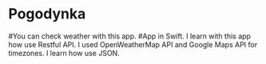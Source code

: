 # Pogodynka
#You can check weather with this app.
#App in Swift.
I learn with this app how use Restful API. I used OpenWeatherMap API and Google Maps API for timezones.
I learn how use JSON.

